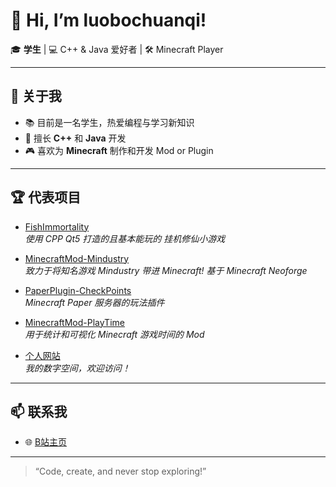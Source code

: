 # 👋 Hi, I’m luobochuanqi!

🎓 **学生** | 💻 C++ & Java 爱好者 | 🛠️ Minecraft Player

---

## 🚀 关于我

- 📚 目前是一名学生，热爱编程与学习新知识
- 💾 擅长 **C++** 和 **Java** 开发
- 🎮 喜欢为 **Minecraft** 制作和开发 Mod or Plugin

---

## 🏆 代表项目

- [FishImmortality](https://github.com/luobochuanqi/FishImmortality)  
  *使用 CPP Qt5 打造的且基本能玩的 挂机修仙小游戏*

- [MinecraftMod-Mindustry](https://github.com/luobochuanqi/MinecraftMod-Mindustry)  
  *致力于将知名游戏 Mindustry 带进 Minecraft! 基于 Minecraft Neoforge*

- [PaperPlugin-CheckPoints](https://github.com/luobochuanqi/PaperPlugin-CheckPoints)  
  *Minecraft Paper 服务器的玩法插件*

- [MinecraftMod-PlayTime](https://github.com/luobochuanqi/MinecraftMod-PlayTime)  
  *用于统计和可视化 Minecraft 游戏时间的 Mod*

- [个人网站](https://github.com/luobochuanqi/luobochuanqi.github.io)  
  *我的数字空间，欢迎访问！*

---

## 📫 联系我

- 🌐 [B站主页](https://space.bilibili.com/500577206)

---

> “Code, create, and never stop exploring!”
